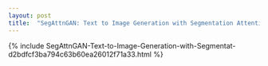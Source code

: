 ```yaml
---
layout: post
title:  "SegAttnGAN: Text to Image Generation with Segmentation Attention"
---
```

{%	include SegAttnGAN-Text-to-Image-Generation-with-Segmentat-d2bdfcf3ba794c63b60ea26012f71a33.html	%}
